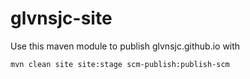 # glvnsjc-site

Use this maven module to publish glvnsjc.github.io  with

    mvn clean site site:stage scm-publish:publish-scm


